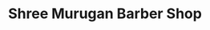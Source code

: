 ---
title: "Shree Murugan Barber Shop"
url: /koothanallur/shree-murugan-barber-shop/
shop: hairdresser
---